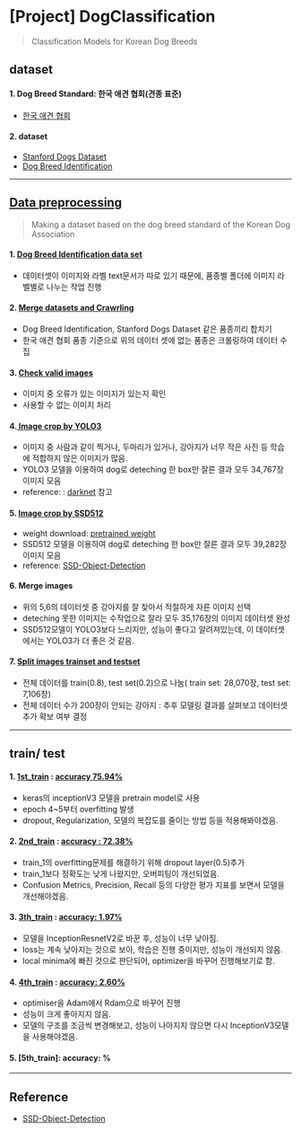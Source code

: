 # [Project] DogClassification 
> Classification Models for Korean Dog Breeds

## dataset

#### 1. Dog Breed Standard: 한국 애견 협회(견종 표준)

* [한국 애견 협회](https://www.kkc.or.kr/megazine/megazine_02.html)

#### 2. dataset

* [Stanford Dogs Dataset](http://vision.stanford.edu/aditya86/ImageNetDogs/main.html)
* [Dog Breed Identification](https://www.kaggle.com/c/dog-breed-identification/data)
---
## [Data preprocessing](https://github.com/shiney5213/Project-DogClassification/blob/master/data_preprocessing/data_preprocessing.md)

>  Making a dataset based on the dog breed standard of the Korean Dog Association
>  
#### 1. [Dog Breed Identification data set](https://github.com/shiney5213/Project-DogClassification/blob/master/data_preprocessing/1.Dividing_Identification_datasets_by_directory.ipynb) 
- 데이터셋이 이미지와 라벨 text문서가  따로 있기 때문에, 품종별 폴더에 이미지 라벨별로 나누는 작업 진행

#### 2. [Merge datasets and Crawrling](https://github.com/shiney5213/Project-DogClassification/blob/master/data_preprocessing/2.Merging_Stanford_Dogs_Dataset_and_Dog_Breed_Idntification.ipynb)
- Dog Breed Identification, Stanford Dogs Dataset 같은 품종끼리 합치기
- 한국 애견 협회 품종 기준으로 위의 데이터 셋에 없는 품종은 크롤링하여 데이터 수집

#### 3. [Check valid images](https://github.com/shiney5213/Project-DogClassification/blob/master/data_preprocessing/4.checking_valid_Image_file.ipynb)
- 이미지 중 오류가 있는 이미지가 있는지 확인
- 사용할 수 없는 이미지 처리

#### 4.[ Image crop by YOLO3](https://github.com/shiney5213/Project-DogClassification/blob/master/data_preprocessing/5.Image_crop_by_Yolo3.ipynb)
- 이미지 중 사람과 같이 찍거나, 두마리가 있거나, 강아지가 너무 작은 사진 등 학습에 적합하지 않은 이미지가 많음.
- YOLO3 모델을 이용하여  dog로 deteching 한 box만 잘른 결과 모두 34,767장 이미지 모음
- reference: : [darknet](https://pjreddie.com/darknet/) 참고

#### 5. [Image crop by SSD512](https://github.com/shiney5213/Project-DogClassification/blob/master/data_preprocessing/6.crop_image_by_SSD512.py)
- weight download: [pretrained weight](https://drive.google.com/file/d/1a-64b6y6xsQr5puUsHX_wxI1orQDercM/view)
- SSD512 모델을 이용하여  dog로 deteching 한 box만 잘른 결과 모두 39,282장 이미지 모음
- reference: [SSD-Object-Detection](https://github.com/InsiderPants/SSD-Object-Detection)
#### 6. Merge images 
- 위의 5,6의 데이터셋 중 강아지를 잘 찾아서 적절하게 자른 이미지 선택
- deteching 못한 이미지는 수작업으로 잘라 모두 35,176장의 이미지 데이터셋 완성
- SSD512모델이 YOLO3보다 느리지만, 성능이 좋다고 알려져있는데,  이 데이터셋에서는 YOLO3가 더 좋은 것 같음. 

#### 7. [Split images trainset and testset](https://github.com/shiney5213/Project-DogClassification/blob/master/data_preprocessing/7.splie%20train%20and%20test%20dataset.ipynb)
- 전체 데이터를 train(0.8), test set(0.2)으로 나눔( train set:  28,070장, test set: 7,106장)
- 전체 데이터 수가 200장이 안되는 강아지 : 추후 모델링 결과를 살펴보고 데이터셋 추가 확보 여부 결정

---
## train/ test

#### 1.  [1st_train](https://github.com/shiney5213/Project-DogClassification/blob/master/model/1.200216_1/200216_train_1.py) : [accuracy 75.94%](https://github.com/shiney5213/Project-DogClassification/blob/master/model/1.200216_1/README.md)
- keras의 inceptionV3 모델을 pretrain model로 사용
- epoch 4~5부터 overfitting 발생
- dropout, Regularization, 모델의 복잡도를 줄이는 방법 등을 적용해봐야겠음.

#### 2. [2nd_train](https://github.com/shiney5213/Project-DogClassification/blob/master/model/1.200218_1/200218_train_1.py) : [accuracy : 72.38%](https://github.com/shiney5213/Project-DogClassification/blob/master/model/1.200218_1/README.md)
- train_1의 overfitting문제를 해결하기 위해 dropout layer(0.5)추가
- train_1보다 정확도는 낮게 나왔지만, 오버피팅이 개선되었음.
- Confusion Metrics, Precision, Recall 등의 다양한 평가 지표를 보면서 모델을 개선해야겠음.

#### 3. [3th_train](https://github.com/shiney5213/Project-DogClassification/blob/master/model/3.200219_1/200219_train_1.py) : [accuracy: 1.97%](https://github.com/shiney5213/Project-ogClassification/blob/master/model/3.200219_1/README.md)
- 모델을 InceptionResnetV2로 바꾼 후, 성능이 너무 낮아짐. 
- loss는 계속 낮아지는 것으로 보아, 학습은 진행 중이지만, 성능이 개선되지 않음.
- local minima에 빠진 것으로 판단되어, optimizer을 바꾸어 진행해보기로 함.

#### 4. [4th_train](https://github.com/shiney5213/Project-DogClassification/blob/master/model/4.200223_1/200223_train_1.py) : [accuracy: 2.60%](https://github.com/shiney5213/Project-DogClassification/tree/master/model/4.200223_1)
- optimiser을 Adam에서 Rdam으로 바꾸어 진행
- 성능이 크게 좋아지지 않음.
- 모델의 구조를 조금씩 변경해보고, 성능이 나아지지 않으면 다시 InceptionV3모델을 사용해야겠음.


#### 5. [5th_train]: accuracy: %

---
## Reference

- [SSD-Object-Detection](https://github.com/InsiderPants/SSD-Object-Detection)

